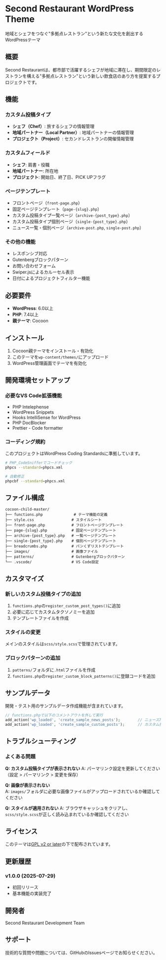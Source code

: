 # Second Restaurant WordPress Theme

地域とシェフをつなぐ"多拠点レストラン"という新たな文化を創出するWordPressテーマ

## 概要

Second Restaurantは、都市部で活躍するシェフが地域に滞在し、期間限定のレストランを構える"多拠点レストラン"という新しい飲食店のあり方を提案するプロジェクトです。

## 機能

### カスタム投稿タイプ
- **シェフ（Chef）**: 旅するシェフの情報管理
- **地域パートナー（Local Partner）**: 地域パートナーの情報管理  
- **プロジェクト（Project）**: セカンドレストランの開催情報管理

### カスタムフィールド
- **シェフ**: 肩書・役職
- **地域パートナー**: 所在地
- **プロジェクト**: 開始日、終了日、PICK UPフラグ

### ページテンプレート
- フロントページ（`front-page.php`）
- 固定ページテンプレート（`page-{slug}.php`）
- カスタム投稿タイプ一覧ページ（`archive-{post_type}.php`）
- カスタム投稿タイプ個別ページ（`single-{post_type}.php`）
- ニュース一覧・個別ページ（`archive-post.php`, `single-post.php`）

### その他の機能
- レスポンシブ対応
- Gutenbergブロックパターン
- お問い合わせフォーム
- Swiper.jsによるカルーセル表示
- 日付によるプロジェクトフィルター機能

## 必要要件

- **WordPress**: 6.0以上
- **PHP**: 7.4以上
- **親テーマ**: Cocoon

## インストール

1. Cocoon親テーマをインストール・有効化
2. このテーマを`wp-content/themes/`にアップロード
3. WordPress管理画面でテーマを有効化

## 開発環境セットアップ

### 必要なVS Code拡張機能

- PHP Intelephense
- WordPress Snippets
- Hooks IntelliSense for WordPress  
- PHP DocBlocker
- Prettier - Code formatter

### コーディング規約

このプロジェクトはWordPress Coding Standardsに準拠しています。

```bash
# PHP_CodeSnifferでコードチェック
phpcs --standard=phpcs.xml

# 自動修正
phpcbf --standard=phpcs.xml
```

## ファイル構成

```
cocoon-child-master/
├── functions.php              # テーマ機能の定義
├── style.css                 # スタイルシート
├── front-page.php            # フロントページテンプレート
├── page-{slug}.php           # 固定ページテンプレート
├── archive-{post_type}.php   # 一覧ページテンプレート
├── single-{post_type}.php    # 個別ページテンプレート
├── breadcrumbs.php           # パンくずリストテンプレート
├── images/                   # 画像ファイル
├── patterns/                 # Gutenbergブロックパターン
└── .vscode/                  # VS Code設定
```

## カスタマイズ

### 新しいカスタム投稿タイプの追加

1. `functions.php`の`register_custom_post_types()`に追加
2. 必要に応じてカスタムタクソノミーを追加
3. テンプレートファイルを作成

### スタイルの変更

メインのスタイルは`scss/style.scss`で管理されています。

### ブロックパターンの追加

1. `patterns/`フォルダに`.html`ファイルを作成
2. `functions.php`の`register_custom_block_patterns()`に登録コードを追加

## サンプルデータ

開発・テスト用のサンプルデータ作成機能が含まれています。

```php
// functions.phpで以下のコメントアウトを外して実行
add_action('wp_loaded', 'create_sample_news_posts');        // ニュース75件
add_action('wp_loaded', 'create_sample_custom_posts');      // カスタム投稿70件
```

## トラブルシューティング

### よくある問題

**Q: カスタム投稿タイプが表示されない**
A: パーマリンク設定を更新してください（設定 > パーマリンク > 変更を保存）

**Q: 画像が表示されない**  
A: `images/`フォルダに必要な画像ファイルがアップロードされているか確認してください

**Q: スタイルが適用されない**
A: ブラウザキャッシュをクリアし、`scss/style.scss`が正しく読み込まれているか確認してください

## ライセンス

このテーマは[GPL v2 or later](https://www.gnu.org/licenses/gpl-2.0.html)の下で配布されています。

## 更新履歴

### v1.0.0 (2025-07-29)
- 初回リリース
- 基本機能の実装完了

## 開発者

Second Restaurant Development Team

## サポート

技術的な質問や問題については、GitHubのIssuesページでお知らせください。

